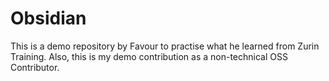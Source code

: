 # Obsidian
This is a demo repository by Favour to practise what he learned from Zurin Training.
Also, this is my demo contribution as a non-technical OSS Contributor.
